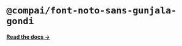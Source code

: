 # `@compai/font-noto-sans-gunjala-gondi`

[**Read the docs &rarr;**](https://components.ai/docs/typefaces/noto-sans-gunjala-gondi)
